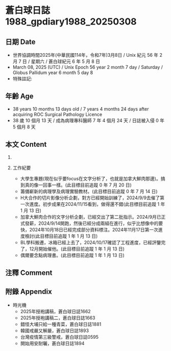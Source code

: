 [_metadata_:encoding]: - "utf-8"
[_metadata_:language]: - "zh-Hant-TW"
[_metadata_:fileformat]: - "markdown"
[_metadata_:MIME_type]: - "text/plain"
[_metadata_:markdown_version]: - "commonmark version 0.30"
[_metadata_:markdown_spec]: - "https://spec.commonmark.org/0.30/"

# 蒼白球日誌1988_gpdiary1988_20250308 #

## 日期 Date ##

* 世界協調時間2025年(中華民國114年，令和7年)3月8日 / Unix 紀元 56 年 2 月 7 日 / 星期六 / 蒼白球紀元 6 年 5 月 8 日
* March 08, 2025 (UTC) / Unix Epoch 56 year 2 month 7 day / Saturday / Globus Pallidum year 6 month 5 day 8
* 特殊註記:

## 年齡 Age ##

* 38 years 10 months 13 days old / 7 years 4 months 24 days after acquiring ROC Surgical Pathology Licence
* 38 歲 10 個月 13 天 / 成為病理專科醫師 7 年 4 個月 24 天 / 日誌被入侵 0 年 5 個月 8 天

## 本文 Content ##

1. 

2. 工作紀要

    - 大學生專題(現在似乎要focus在文字分析了，也就是加拿大鮮肉那邊)。搞到真的像一回事一樣。(此目標目前追蹤 0 年 7 月 20 日)
    - 籌備嶄新的病理學及病理實驗教材。(此目標目前追蹤 0 年 7 月 14 日)
    - H大合作的切片影像分析企劃，對方已經開始訓練了，2024/9/9去催了第一次進度。初步成果在2024/11/15看到，做得還不錯(此目標目前追蹤 1 年 1 月 13 日)
    - 加拿大鮮肉合作的文字分析企劃，已經交出了第二批指示。2024/9月已正式發薪，2024/9/14開跑，然後已經分成兩組在進行，似乎比想像中的要快，2024年10月18日已經完成部分資料標注。2024年11月17日第一次進度檢討(此目標目前追蹤 1 年 1 月 13 日)
    - BL學科搬遷，冰箱已經上去了，2024/10/17確認了工程進度，已經評鑒完了，12月開始催他。(此目標目前追蹤 1 年 1 月 13 日)
    - 偶爾要念點病理書。(此目標目前追蹤 1 年 1 月 13 日)

## 注釋 Comment ##


## 附錄 Appendix ##

* 時光機
    - 2025年授袍講稿，蒼白球日誌1662
    - 2025年授袍講稿二，蒼白球日誌1663
    - 錯怪大埔只給一種青菜，蒼白球日誌1881
    - 韓國戒嚴又解嚴，蒼白球日誌1893
    - 台灣疫情第三級警戒，蒼白球日誌0595
    - 開始用安耐曬，蒼白球日誌1894
